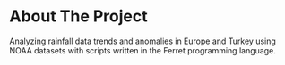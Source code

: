 </p>
</div> 

# About The Project

  Analyzing rainfall data trends and anomalies in Europe and Turkey using NOAA datasets with scripts written in the Ferret programming language.
